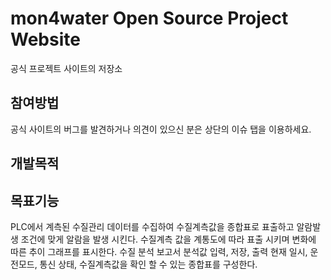 mon4water Open Source Project Website
=========================

공식 프로젝트 사이트의 저장소

## 참여방법
공식 사이트의 버그를 발견하거나 의견이 있으신 분은 상단의 이슈 탭을 이용하세요.

## 개발목적


## 목표기능
PLC에서 계측된 수질관리 데이터를 수집하여 수질계측값을 종합표로 표출하고 알람발생 조건에 맞게 알람을 발생 시킨다.
수질계측 값을 계통도에 따라 표출 시키며 변화에 따른 추이 그래프를 표시한다.
수질 분석 보고서 분석값 입력, 저장, 출력
현재 일시, 운전모드, 통신 상태, 수질계측값을 확인 할 수 있는 종합표를 구성한다.
